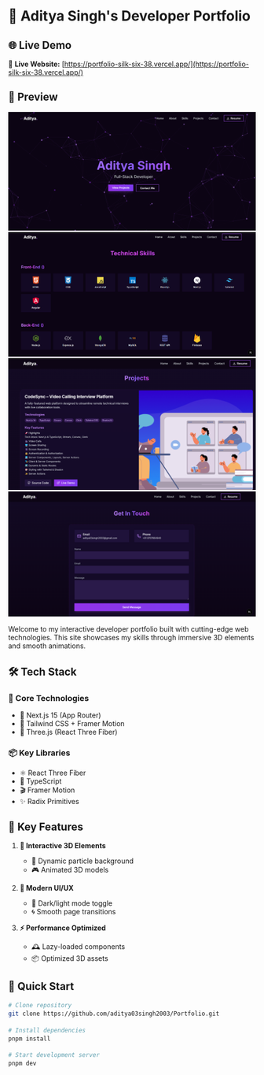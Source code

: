 # 🚀 Aditya Singh's Developer Portfolio
## 🌐 Live Demo
🔗 **Live Website:** [https://portfolio-silk-six-38.vercel.app/](https://portfolio-silk-six-38.vercel.app/)

## 📖 Preview

![🏠 Homepage](public/screenshots/homepage.png)
![🛠️ Technical Skills](public/screenshots/skills.png)
![💻 Projects](public/screenshots/projects.png)
![👋 GetInTouch](public/screenshots/getintouch.png)

Welcome to my interactive developer portfolio built with cutting-edge web technologies. This site showcases my skills through immersive 3D elements and smooth animations.


## 🛠️ Tech Stack
### 🧩 Core Technologies
- 🚀 Next.js 15 (App Router)
- 🍃 Tailwind CSS + Framer Motion
- 🧊 Three.js (React Three Fiber)

### 📦 Key Libraries
- ⚛️ React Three Fiber
- 🔵 TypeScript
- 🎬 Framer Motion
- ✨ Radix Primitives

## 📸 Key Features
1. **🌌 Interactive 3D Elements**
   - 🌠 Dynamic particle background
   - 🎮 Animated 3D models

2. **💎 Modern UI/UX**
   - 🌙 Dark/light mode toggle
   - 🌀 Smooth page transitions

3. **⚡ Performance Optimized**
   - 🕰️ Lazy-loaded components
   - 📦 Optimized 3D assets

## 🚀 Quick Start
```bash
# Clone repository
git clone https://github.com/aditya03singh2003/Portfolio.git

# Install dependencies
pnpm install

# Start development server
pnpm dev
